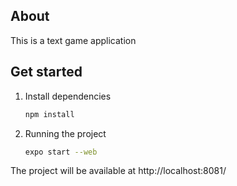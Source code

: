 ## About
This is a text game application

## Get started

1. Install dependencies

   ```bash
   npm install
   ```

2. Running the project

   ```bash
   expo start --web
   ```
The project will be available at http://localhost:8081/
